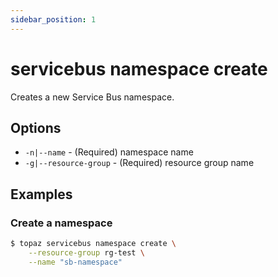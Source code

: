 ```yaml
---
sidebar_position: 1
---
```


# servicebus namespace create

Creates a new Service Bus namespace.

## Options
* `-n|--name` - (Required) namespace name
* `-g|--resource-group` - (Required) resource group name

## Examples

### Create a namespace
```bash
$ topaz servicebus namespace create \
    --resource-group rg-test \
    --name "sb-namespace"
```